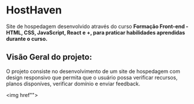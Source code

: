 <h1>HostHaven</h1>

<p>Site de hospedagem desenvolvido através do curso <strong>Formação Front-end - HTML, CSS, JavaScript, React e +, para praticar habilidades aprendidas durante o curso.</strong></p>

<h2>Visão Geral do projeto:</h2>
<p>O projeto consiste no desenvolvimento de um site de hospedagem com design responsivo que permita que o usuário possa verificar recursos, planos disponíves, verificar domínio e enviar feedback.</p>

<img href"">
